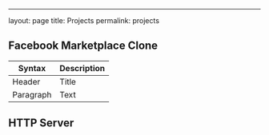 ---
layout: page
title: Projects
permalink: projects


## Facebook Marketplace Clone
| Syntax      | Description |
| ----------- | ----------- |
| Header      | Title       |
| Paragraph   | Text        |

## HTTP Server

